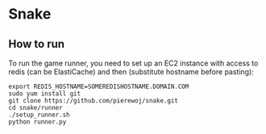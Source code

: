 # Snake

## How to run
To run the game runner, you need to set up an EC2 instance with access to redis (can be ElastiCache) and then (substitute hostname before pasting):
```
export REDIS_HOSTNAME=SOMEREDISHOSTNAME.DOMAIN.COM
sudo yum install git
git clone https://github.com/pierewoj/snake.git
cd snake/runner
./setup_runner.sh
python runner.py
```
